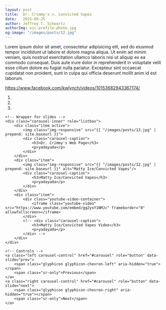 ```yaml
---
layout: post
title:  Dr. Crimmy's v. Convicted Vapes
date:   2015-09-25
author: Jeffrey T. Schwartz
authorImg: eic-profile-photo.jpg
og-image: "/images/posts/12.jpg"
---
```


Lorem ipsum dolor sit amet, consectetur adipisicing elit, sed do eiusmod tempor incididunt ut labore et dolore magna aliqua. Ut enim ad minim veniam, quis nostrud exercitation ullamco laboris nisi ut aliquip ex ea commodo consequat. Duis aute irure dolor in reprehenderit in voluptate velit esse cillum dolore eu fugiat nulla pariatur. Excepteur sint occaecat cupidatat non proident, sunt in culpa qui officia deserunt mollit anim id est laborum.

https://www.facebook.com/kwlynch/videos/10153682943367174/

<div id="carousel" class="carousel slide" data-interval="false" data-ride="carousel">
    <!-- Indicators -->
    <ol class="carousel-indicators">
        <li data-target="#carousel" data-slide-to="0" class="active"></li>
        <li data-target="#carousel" data-slide-to="1"></li>
        <li data-target="#carousel" data-slide-to="2"></li>
    </ol>

    <!-- Wrapper for slides -->
    <div class="carousel-inner" role="listbox">
        <div class="item active">
            <img class="img-responsive" src="{{ "/images/posts/13.jpg" | prepend: site.baseurl }}">
            <div class="carousel-caption">
                <h3>Dr. Crimmy's Web Page</h3>
                <p>yadayada</p>
            </div>
        </div>
        <div class="item">
            <img class="img-responsive" src="{{ "/images/posts/12.jpg" | prepend: site.baseurl }}" alt="Matty Ice/Convicted Vapes"/>
            <div class="carousel-caption">
                <h3>Matty Ice/Convicted Vapes</h3>
                <p>yadayada</p>
            </div>
        </div>
        <div class="item">
            <div class="youtube-video-container">
                <iframe class="youtube-video" src="https://www.youtube.com/embed/gg2ysY1NMJc" frameborder="0" allowfullscreen></iframe>
            </div>
            <!-- <div class="carousel-caption">
                <h3>Matty Ice/Convicted Vapes Video</h3>
                <p>yadayada</p>
            </div> -->
        </div>
    </div>

    <!-- Controls -->
    <a class="left carousel-control" href="#carousel" role="button" data-slide="prev">
        <span class="glyphicon glyphicon-chevron-left" aria-hidden="true"></span>
        <span class="sr-only">Previous</span>
    </a>
    <a class="right carousel-control" href="#carousel" role="button" data-slide="next">
        <span class="glyphicon glyphicon-chevron-right" aria-hidden="true"></span>
        <span class="sr-only">Next</span>
    </a>
</div>
